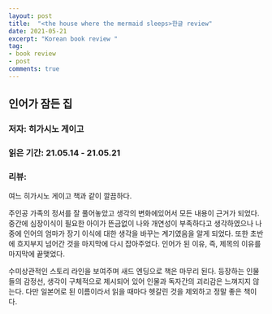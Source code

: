 ```yaml
---
layout: post
title:  "<the house where the mermaid sleeps>한글 review"
date: 2021-05-21
excerpt: "Korean book review "
tag:
- book review
- post
comments: true
---
```


## 인어가 잠든 집
### 저자: 히가시노 게이고
### 읽은 기간: 21.05.14 - 21.05.21
### 리뷰:
    
여느 히가시노 게이고 책과 같이 깔끔하다.

주인공 가족의 정서를 잘 풀어놓았고 생각의 변화에있어서 모든 내용이 근거가 되었다. 중간에 심장이식이 필요한 아이가 뜬금없이 나와 개연성이 부족하다고 생각하였으나 나중에 인어의 엄마가 장기 이식에 대한 생각을 바꾸는 계기였음을 알게 되었다. 또한 초반에 흐지부지 넘어간 것을 마지막에 다시 잡아주었다. 인어가 된 이유, 즉, 제목의 이유를 마지막에 끝맺었다.

수미상관적인 스토리 라인을 보여주며 새드 엔딩으로 책은 마무리 된다. 등장하는 인물들의 감정선, 생각이 구체적으로 제시되어 있어 인물과 독자간의 괴리감은 느껴지지 않는다. 다만 일본어로 된 이름이라서 읽을 때마다 헷갈린 것을 제외하고 정말 좋은 책이다. 

